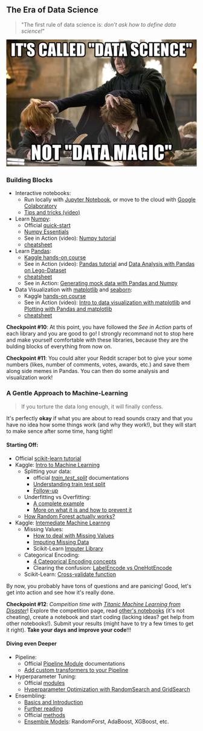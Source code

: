 ## The Era of Data Science
> "The first rule of data science is: _don’t ask how to define data science!_"

![sql meme](https://github.com/keivanipchihagh/machinelearning-roadmap/blob/master/images/data-science.jpg?raw=true)

### Building Blocks
- Interactive notebooks:
  - Run locally with [Jupyter Notebook](https://jupyter.org/install), or move to the cloud with [Google Colaboratory](https://research.google.com/colaboratory/)
  - [Tips and tricks (video)](https://www.youtube.com/watch?v=YuWZNV4BkkY&list=PLFCB5Dp81iNVmuoGIqcT5oF4K-7kTI5vp&index=3)
- Learn [Numpy](https://numpy.org/):
  - Official [quick-start](https://numpy.org/devdocs/user/quickstart.html)
  - [Numpy Essentials](https://towardsdatascience.com/numpy-essentials-for-data-science-25dc39fae39)
  - See in Action (video): [Numpy tutorial](https://www.youtube.com/watch?v=GB9ByFAIAH4&list=PLFCB5Dp81iNVmuoGIqcT5oF4K-7kTI5vp&index=8)    
  - [cheatsheet](https://assets.datacamp.com/blog_assets/Numpy_Python_Cheat_Sheet.pdf)
- Learn [Pandas](https://pandas.pydata.org/):
  - [Kaggle hands-on course](https://www.kaggle.com/learn/pandas)
  - See in Action (video): [Pandas tutorial](https://www.youtube.com/watch?v=vmEHCJofslg&list=PLFCB5Dp81iNVmuoGIqcT5oF4K-7kTI5vp&index=2) and [Data Analysis with Pandas on Lego-Dataset](https://www.youtube.com/watch?v=BzQDi4D0B_M&list=PLFCB5Dp81iNVmuoGIqcT5oF4K-7kTI5vp&index=18)
  - [cheatsheet](https://pandas.pydata.org/Pandas_Cheat_Sheet.pdf)
  - See in Action: [Generating mock data with Pandas and Numpy](https://www.youtube.com/watch?v=VJBY2eVtf7o&list=PLFCB5Dp81iNVmuoGIqcT5oF4K-7kTI5vp&index=10)
- Data Visualization with [matplotlib](https://matplotlib.org/) and [seaborn](https://seaborn.pydata.org/):
  - Kaggle [hands-on course](https://www.kaggle.com/learn/data-visualization)
  - See in Action (video): [Intro to data visualization with matplotlib](https://www.youtube.com/watch?v=DAQNHzOcO5A&list=PLFCB5Dp81iNVmuoGIqcT5oF4K-7kTI5vp&index=4) and [Plotting with Pandas and matplotlib](https://www.youtube.com/watch?v=0P7QnIQDBJY)
  - [cheatsheet](https://matplotlib.org/cheatsheets/cheatsheets.pdf)

**Checkpoint #10**: At this point, you have followed the _See in Action_ parts of each library and you are good to go! I strongly recommand not to stop here and make yourself comfortable with these libraries, because they are the bulding blocks of everything from now on.

**Checkpoint #11**: You could alter your Reddit scraper bot to give your some numbers (likes, number of comments, votes, awards, etc.) and save them along side memes in Pandas. You can then do some analysis and visualization work!

### A Gentle Approach to Machine-Learning
> If you torture the data long enough, it will finally confess.

It's perfectly **okay** if what you are about to read sounds crazy and that you have no idea how some things work (and why they work!), but they will start to make sence after some time, hang tight!

#### Starting Off: 
- Official [scikit-learn tutorial](https://scikit-learn.org/stable/tutorial/index.html)
- Kaggle: [Intro to Machine Learning](https://www.kaggle.com/learn/intro-to-machine-learning)
  - Splitting your data:
    - official [_train_test_split_](https://scikit-learn.org/stable/modules/generated/sklearn.model_selection.train_test_split.html) documentations
    - [Understanding train test split](https://towardsdatascience.com/understanding-train-test-split-scikit-learn-python-ea676d5e3d1)
    - [Follow-up](https://realpython.com/train-test-split-python-data/)
  - Underfitting vs Overfitting:
    - [A complete example](https://towardsdatascience.com/overfitting-vs-underfitting-a-complete-example-d05dd7e19765)
    - [More on what it is and how to prevent it](https://elitedatascience.com/overfitting-in-machine-learning#how-to-detect)
  - [How Random Forest actually works?](https://towardsdatascience.com/understanding-random-forest-58381e0602d2)
- Kaggle: [Intemediate Machine Learnng](https://www.kaggle.com/learn/intermediate-machine-learning)
  - Missing Values:
    - [How to deal with Missing Values](https://towardsdatascience.com/6-different-ways-to-compensate-for-missing-values-data-imputation-with-examples-6022d9ca0779)
    - [Imputing Missing Data](https://www.theanalysisfactor.com/seven-ways-to-make-up-data-common-methods-to-imputing-missing-data)
    - Scikit-Learn [Imputer Library](https://scikit-learn.org/stable/modules/impute.html)
  - Categorical Encoding:
    - [4 Categorical Encoding concepts](https://towardsdatascience.com/4-categorical-encoding-concepts-to-know-for-data-scientists-e144851c6383)
    - Clearing the confusion: [LabelEncode vs OneHotEncode](https://datascience.stackexchange.com/questions/9443/when-to-use-one-hot-encoding-vs-labelencoder-vs-dictvectorizor)
  - Scikit-Learn: [Cross-validate function](https://scikit-learn.org/stable/modules/generated/sklearn.model_selection.cross_validate.html)

By now, you probably have tons of questions and are panicing! Good, let's get into action and see how it's really done.

**Checkpoint #12**: _Compeition time with [Titanic Machine Learning from Disaster](https://www.kaggle.com/c/titanic)_! Explore the competition page, read [other's notebooks](https://www.kaggle.com/competitions/titanic/code?competitionId=3136&sortBy=voteCount) (it's not cheating), create a notebook and start coding (lacking ideas? get help from other notebooks!). Submit your results (might have to try a few times to get it right). **Take your days and improve your code**!!!

#### Diving even Deeper
  - Pipeline:
    - Official [Pipeline Module](https://scikit-learn.org/stable/modules/generated/sklearn.pipeline.Pipeline.html) documentations
    - [Add custom transformers to your Pipeline](https://towardsdatascience.com/pipelines-custom-transformers-in-scikit-learn-the-step-by-step-guide-with-python-code-4a7d9b068156)
  - Hyperparameter Tuning:
    - Official [modules](https://scikit-learn.org/stable/modules/grid_search.html)
    - [Hyperparameter Optimization with RandomSearch and GridSearch](https://machinelearningmastery.com/hyperparameter-optimization-with-random-search-and-grid-search/)
  - Ensembling:
    - [Basics and Introduction](https://builtin.com/machine-learning/ensemble-model)
    - [Further reading](https://machinelearningmastery.com/tour-of-ensemble-learning-algorithms/)
    - Official [methods](https://scikit-learn.org/stable/modules/ensemble.html)
    - [Ensemble Models](https://towardsdatascience.com/ensemble-models-5a62d4f4cb0c): RandomForst, AdaBoost, XGBoost, etc.